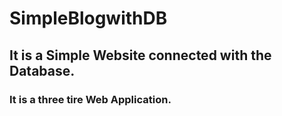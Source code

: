 # SimpleBlogwithDB


## It is a Simple Website connected with the Database.
### It is a three tire Web Application.
